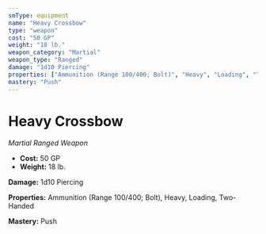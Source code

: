 ```yaml
---
smType: equipment
name: "Heavy Crossbow"
type: "weapon"
cost: "50 GP"
weight: "18 lb."
weapon_category: "Martial"
weapon_type: "Ranged"
damage: "1d10 Piercing"
properties: ["Ammunition (Range 100/400; Bolt)", "Heavy", "Loading", "Two-Handed"]
mastery: "Push"
---
```


# Heavy Crossbow
*Martial Ranged Weapon*

- **Cost:** 50 GP
- **Weight:** 18 lb.

**Damage:** 1d10 Piercing

**Properties:** Ammunition (Range 100/400; Bolt), Heavy, Loading, Two-Handed

**Mastery:** Push
